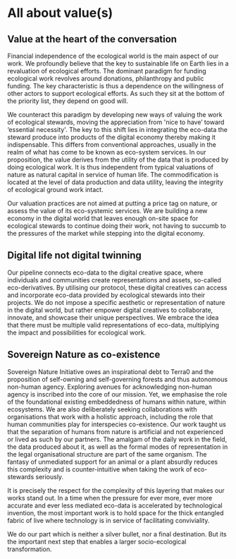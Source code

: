 # All about value(s)

## Value at the heart of the conversation

Financial independence of the ecological world is the main aspect of our work. We profoundly believe that the key to sustainable life on Earth lies in a revaluation of ecological efforts. The dominant paradigm for funding ecological work revolves around donations, philanthropy and public funding. The key characteristic is thus a dependence on the willingness of other actors to support ecological efforts. As such they sit at the bottom of the priority list, they depend on good will.

We counteract this paradigm by developing new ways of valuing the work of ecological stewards, moving the appreciation from 'nice to have’ toward ‘essential necessity'. The key to this shift lies in integrating the eco-data the steward produce into products of the digital economy thereby making it indispensable. This differs from conventional approaches, usually in the realm of what has come to be known as eco-system services. In our proposition, the value derives from the utility of the data that is produced by doing ecological work. It is thus independent from typical valuations of nature as natural capital in service of human life. The commodification is located at the level of data production and data utility, leaving the integrity of ecological ground work intact.

Our valuation practices are not aimed at putting a price tag on nature, or assess the value of its eco-systemic services. We are building a new economy in the digital world that leaves enough on-site space for ecological stewards to continue doing their work, not having to succumb to the pressures of the market while stepping into the digital economy.

## Digital life not digital twinning

Our pipeline connects eco-data to the digital creative space, where individuals and communities create representations and assets, so-called eco-derivatives. By utilising our protocol, these digital creatives can access and incorporate eco-data provided by ecological stewards into their projects. We do not impose a specific aesthetic or representation of nature in the digital world, but rather empower digital creatives to collaborate, innovate, and showcase their unique perspectives. We embrace the idea that there must be multiple valid representations of eco-data, multiplying the impact and possibilities for ecological work.

## Sovereign Nature as co-existence

Sovereign Nature Initiative owes an inspirational debt to Terra0 and the proposition of self-owning and self-governing forests and thus autonomous non-human agency. Exploring avenues for acknowledging non-human agency is inscribed into the core of our mission. Yet, we emphasise the role of the foundational existing embeddedness of humans within nature, within ecosystems. We are also deliberately seeking collaborations with organisations that work with a holistic approach, including the role that human communities play for interspecies co-existence. Our work taught us that the separation of humans from nature is artificial and not experienced or lived as such by our partners. The amalgam of the daily work in the field, the data produced about it, as well as the formal modes of representation in the legal organisational structure are part of the same organism. The fantasy of unmediated support for an animal or a plant absurdly reduces this complexity and is counter-intuitive when taking the work of eco-stewards seriously.

It is precisely the respect for the complexity of this layering that makes our works stand out. In a time when the pressure for ever more, ever more accurate and ever less mediated eco-data is accelerated by technological invention, the most important work is to hold space for the thick entangled fabric of live where technology is in service of facilitating conviviality.

We do our part which is neither a silver bullet, nor a final destination. But its the important next step that enables a larger socio-ecological transformation.
